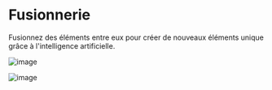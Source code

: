 # Fusionnerie

Fusionnez des éléments entre eux pour créer de nouveaux éléments unique grâce à l'intelligence artificielle.

![image](https://github.com/zonetecde/fusionnerie/assets/56195432/5bd93c87-cc46-40ca-8fe0-cf6ec21e5c75)

![image](https://github.com/zonetecde/fusionnerie/assets/56195432/31559e0a-df87-4a42-8388-001b4bd0cf2c)
